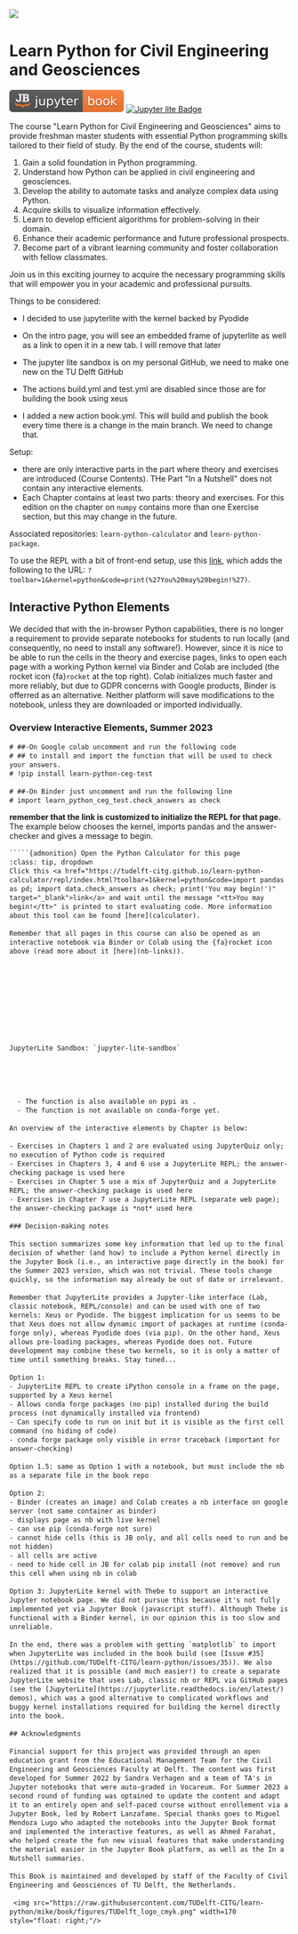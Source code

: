  <img src="https://raw.githubusercontent.com/TUDelft-CITG/learn-python/main/book/figures/learn-python-logo.png" width=80/> 


 
# Learn Python for Civil Engineering and Geosciences

[![Jupyter Book Badge](https://raw.githubusercontent.com/executablebooks/jupyter-book/47e06598ef05bd429467a7de66a7fb3a83e89c2f/docs/images/badge.svg)](https://jupyterbook.org)
[![Jupyter lite Badge](https://jupyterlite.rtfd.io/en/latest/_static/badge.svg)](https://github.com/jupyterlite)


The course "Learn Python for Civil Engineering and Geosciences" aims to provide freshman master students with essential Python programming skills tailored to their field of study. By the end of the course, students will:

1. Gain a solid foundation in Python programming.
2. Understand how Python can be applied in civil engineering and geosciences.
3. Develop the ability to automate tasks and analyze complex data using Python.
4. Acquire skills to visualize information effectively.
5. Learn to develop efficient algorithms for problem-solving in their domain.
6. Enhance their academic performance and future professional prospects.
7. Become part of a vibrant learning community and foster collaboration with fellow classmates.

Join us in this exciting journey to acquire the necessary programming skills that will empower you in your academic and professional pursuits.


Things to be considered: 
- I decided to use jupyterlite with  the kernel backed by Pyodide
- On the intro page, you will see an embedded frame of jupyterlite as well as a link to open it in a new tab. I will remove that later 
- The jupyter lite sandbox is on my personal GitHub, we need to make one new on the TU Delft GitHub


- The actions build.yml and test.yml are disabled since those are for building the book using xeus
- I added a new action book.yml. This will build and publish the book every time there is a change in the main branch. We need to change that.



Setup:
- there are only interactive parts in the part where theory and exercises are introduced (Course Contents). THe Part "In a Nutshell" does not contain any interactive elements.
- Each Chapter contains at least two parts: theory and exercises. For this edition on the chapter on `numpy` contains more than one Exercise section, but this may change in the future.


Associated repositories: `learn-python-calculator` and `learn-python-package`.

To use the REPL with a bit of front-end setup, use this [link](https://tudelft-citg.github.io/learn-python-calculator/repl/index.html?toolbar=1&kernel=python&code=print(%27You%20may%20begin!%27)), which adds the following to the URL: `?toolbar=1&kernel=python&code=print(%27You%20may%20begin!%27)`.


## Interactive Python Elements

We decided that with the in-browser Python capabilities, there is no longer a requirement to provide separate notebooks for students to run locally (and consequently, no need to install any software!). However, since it is nice to be able to run the cells in the theory and exercise pages, links to open each page with a working Python kernel via Binder and Colab are included (the rocket icon {fa}`rocket` at the top right). Colab initializes much faster and more reliably, but due to GDPR concerns with Google products, Binder is offerred as an alternative. Neither platform will save modifications to the notebook, unless they are downloaded or imported individually.
### Overview Interactive Elements, Summer 2023



```
# ##-On Google colab uncomment and run the following code
# ## to install and import the function that will be used to check your answers.
# !pip install learn-python-ceg-test

# ##-On Binder just uncomment and run the following line
# import learn_python_ceg_test.check_answers as check
```


**remember that the link is customized to initialize the REPL for that page.** The example below chooses the kernel, imports pandas and the answer-checker and gives a message to begin.
```
`````{admonition} Open the Python Calculator for this page
:class: tip, dropdown
Click this <a href="https://tudelft-citg.github.io/learn-python-calculator/repl/index.html?toolbar=1&kernel=python&code=import pandas as pd; import data.check_answers as check; print('You may begin!')" target="_blank">link</a> and wait until the message "<tt>You may begin!</tt>" is printed to start evaluating code. More information about this tool can be found [here](calculator). 

Remember that all pages in this course can also be opened as an interactive notebook via Binder or Colab using the {fa}rocket icon above (read more about it [here](nb-links)).
`````

```









JupyterLite Sandbox: `jupyter-lite-sandbox`





  - The function is also available on pypi as . 
  - The function is not available on conda-forge yet. 

An overview of the interactive elements by Chapter is below:

- Exercises in Chapters 1 and 2 are evaluated using JupyterQuiz only; no execution of Python code is required
- Exercises in Chapters 3, 4 and 6 use a JupyterLite REPL; the answer-checking package is used here
- Exercises in Chapter 5 use a mix of JupyterQuiz and a JupyterLite REPL; the answer-checking package is used here
- Exercises in Chapter 7 use a JupyterLite REPL (separate web page); the answer-checking package is *not* used here 

### Decision-making notes

This section summarizes some key information that led up to the final decision of whether (and how) to include a Python kernel directly in the Jupyter Book (i.e., an interactive page directly in the book) for the Summer 2023 version, which was not trivial. These tools change quickly, so the information may already be out of date or irrelevant.

Remember that JupyterLite provides a Jupyter-like interface (Lab, classic notebook, REPL/console) and can be used with one of two kernels: Xeus or Pyodide. The biggest implication for us seems to be that Xeus does not allow dynamic import of packages at runtime (conda-forge only), whereas Pyodide does (via pip). On the other hand, Xeus allows pre-loading packages, whereas Pyodide does not. Future development may combine these two kernels, so it is only a matter of time until something breaks. Stay tuned...

Option 1:
- JupyterLite REPL to create iPython console in a frame on the page, supported by a Xeus kernel
- Allows conda forge packages (no pip) installed during the build process (not dynamically installed via frontend)
- Can specify code to run on init but it is visible as the first cell command (no hiding of code)
- conda forge package only visible in error traceback (important for answer-checking)

Option 1.5: same as Option 1 with a notebook, but must include the nb as a separate file in the book repo

Option 2:
- Binder (creates an image) and Colab creates a nb interface on google server (not same container as binder)
- displays page as nb with live kernel
- can use pip (conda-forge not sure)
- cannot hide cells (this is JB only, and all cells need to run and be not hidden)
- all cells are active
- need to hide cell in JB for colab pip install (not remove) and run this cell when using nb in colab

Option 3: JupyterLite kernel with Thebe to support an interactive Jupyter notebook page. We did not pursue this because it's not fully implemented yet via Jupyter Book (javascript stuff). Although Thebe is functional with a Binder kernel, in our opinion this is too slow and unreliable.

In the end, there was a problem with getting `matplotlib` to import when JupyterLite was included in the book build (see [Issue #35](https://github.com/TUDelft-CITG/learn-python/issues/35)). We also realized that it is possible (and much easier!) to create a separate JupyterLite website that uses Lab, classic nb or REPL via GitHub pages (see the [JupyterLite](https://jupyterlite.readthedocs.io/en/latest/) demos), which was a good alternative to complicated workflows and buggy kernel installations required for building the kernel directly into the book.

## Acknowledgments

Financial support for this project was provided through an open education grant from the Educational Management Team for the Civil Engineering and Geosciences Faculty at Delft. The content was first developed for Summer 2022 by Sandra Verhagen and a team of TA's in Jupyter notebooks that were auto-graded in Vocareum. For Summer 2023 a second round of funding was optained to update the content and adapt it to an entirely open and self-paced course without enrollement via a Jupyter Book, led by Robert Lanzafame. Special thanks goes to Miguel Mendoza Lugo who adapted the notebooks into the Jupyter Book format and implemented the interactive features, as well as Ahmed Farahat, who helped create the fun new visual features that make understanding the material easier in the Jupyter Book platform, as well as the In a Nutshell summaries.

This Book is maintained and developed by staff of the Faculty of Civil Engineering and Geosciences of TU Delft, the Netherlands.

 <img src="https://raw.githubusercontent.com/TUDelft-CITG/learn-python/mike/book/figures/TUDelft_logo_cmyk.png" width=170  style="float: right;"/> 